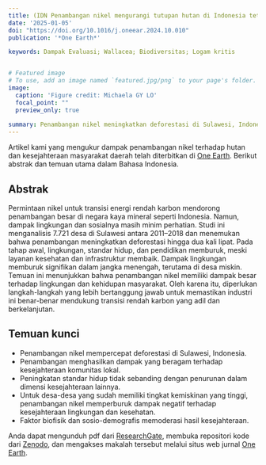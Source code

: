 ```yaml
---
title: (IDN Penambangan nikel mengurangi tutupan hutan di Indonesia tetapi memiliki dampak yang beragam terhadap kesejahteraan masyarakat  
date: '2025-01-05'
doi: "https://doi.org/10.1016/j.oneear.2024.10.010"
publication: '*One Earth*'

keywords: Dampak Evaluasi; Wallacea; Biodiversitas; Logam kritis


# Featured image
# To use, add an image named `featured.jpg/png` to your page's folder. 
image:
  caption: 'Figure credit: Michaela GY LO'
  focal_point: ""
  preview_only: true
  
summary: Penambangan nikel meningkatkan deforestasi di Sulawesi, Indonesia. Penambangan menghasilkan dampak yang beragam terhadap kesejahteraan masyarakat lokal.
---
```


Artikel kami yang mengukur dampak penambangan nikel terhadap hutan dan kesejahteraan masyarakat daerah telah diterbitkan di [One Earth](https://www.cell.com/one-earth/fulltext/S2590-3322(24)00534-7). Berikut abstrak dan temuan utama dalam Bahasa Indonesia.

## Abstrak
Permintaan nikel untuk transisi energi rendah karbon mendorong penambangan besar di negara kaya mineral seperti Indonesia. Namun, dampak lingkungan dan sosialnya masih minim perhatian. Studi ini menganalisis 7.721 desa di Sulawesi antara 2011–2018 dan menemukan bahwa penambangan meningkatkan deforestasi hingga dua kali lipat. Pada tahap awal, lingkungan, standar hidup, dan pendidikan memburuk, meski layanan kesehatan dan infrastruktur membaik. Dampak lingkungan memburuk signifikan dalam jangka menengah, terutama di desa miskin. Temuan ini menunjukkan bahwa penambangan nikel memiliki dampak besar terhadap lingkungan dan kehidupan masyarakat. Oleh karena itu, diperlukan langkah-langkah yang lebih bertanggung jawab untuk memastikan industri ini benar-benar mendukung transisi rendah karbon yang adil dan berkelanjutan.

## Temuan kunci
* Penambangan nikel mempercepat deforestasi di Sulawesi, Indonesia.
* Penambangan menghasilkan dampak yang beragam terhadap kesejahteraan komunitas lokal.
* Peningkatan standar hidup tidak sebanding dengan penurunan dalam dimensi kesejahteraan lainnya.
* Untuk desa-desa yang sudah memiliki tingkat kemiskinan yang tinggi, penambangan nikel memperburuk dampak negatif terhadap kesejahteraan lingkungan dan kesehatan.
* Faktor biofisik dan sosio-demografis memoderasi hasil kesejahteraan.

Anda dapat mengunduh pdf dari [ResearchGate](https://www.researchgate.net/publication/385857250_Nickel_mining_reduced_forest_cover_in_Indonesia_but_had_mixed_outcomes_for_well-being),
membuka repositori kode dari [Zenodo](https://zenodo.org/records/14032310), dan mengakses makalah tersebut melalui situs web jurnal [One Earth](https://www.cell.com/one-earth/fulltext/S2590-3322(24)00534-7).